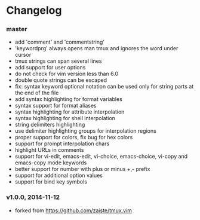 # Changelog

### master
- add 'comment' and 'commentstring'
- 'keywordprg' always opens man tmux and ignores the word under cursor
- tmux strings can span several lines
- add support for user options
- do not check for vim version less than 6.0
- double quote strings can be escaped
- fix: syntax keyword optional notation can be used only for string parts at the
  end of the file
- add syntax highlighting for format variables
- syntax support for format aliases
- syntax highlighting for attribute interpolation
- syntax highlighting for shell interpolation
- string delimiters highlighting
- use delimiter highlighting groups for interpolation regions
- proper support for colors, fix bug for hex colors
- support for prompt interpolation chars
- highlight URLs in comments
- support for vi-edit, emacs-edit, vi-choice, emacs-choice, vi-copy and
  emacs-copy mode keywords
- better support for number with plus or minus +,- prefix
- support for additional option values
- support for bind key symbols

### v1.0.0, 2014-11-12
- forked from https://github.com/zaiste/tmux.vim
